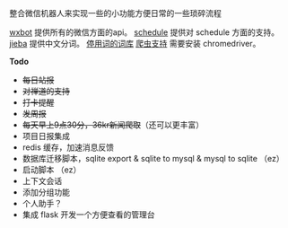 整合微信机器人来实现一些的小功能方便日常的一些琐碎流程

[wxbot](https://github.com/youfou/wxpy) 提供所有的微信方面的api。
[schedule](https://github.com/dbader/schedule) 提供对 schedule 方面的支持。
[jieba](https://github.com/fxsjy/jieba) 提供中文分词。
[停用词的词库](https://github.com/dongxiexidian/Chinese/blob/master/stopwords.dat) 
[爬虫支持](https://github.com/SeleniumHQ/selenium) 需要安装 chromedriver。

**Todo**
- ~~每日站报~~
- ~~对禅道的支持~~
- ~~打卡提醒~~
- ~~发周报~~
- ~~每天早上9点30分，36kr新闻爬取~~（还可以更丰富）
- 项目日报集成
- redis 缓存，加速消息反馈
- 数据库迁移脚本，sqlite export & sqlite to mysql & mysql to sqlite （ez）
- 启动脚本 （ez）
- 上下文会话
- 添加分组功能
- 个人助手？
- 集成 flask 开发一个方便查看的管理台
